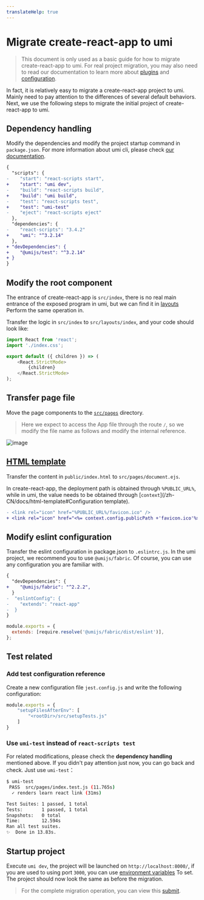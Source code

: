 ```yaml
---
translateHelp: true
---
```


# Migrate create-react-app to umi

> This document is only used as a basic guide for how to migrate create-react-app to umi. For real project migration, you may also need to read our documentation to learn more about [plugins](/zh-CN/plugins/preset-react) and [configuration](/zh-CN/config).

In fact, it is relatively easy to migrate a create-react-app project to umi. Mainly need to pay attention to the differences of several default behaviors. Next, we use the following steps to migrate the initial project of create-react-app to umi.

## Dependency handling

Modify the dependencies and modify the project startup command in `package.json`. For more information about umi cli, please check [our documentation](/zh-CN/docs/cl).

```diff
{
  "scripts": {
-    "start": "react-scripts start",
+    "start": "umi dev",
-    "build": "react-scripts build",
+    "build": "umi build",
-    "test": "react-scripts test",
+    "test": "umi-test"
-    "eject": "react-scripts eject"
  },
  "dependencies": {
-    "react-scripts": "3.4.2"
+    "umi": "^3.2.14"
  },
+ "devDependencies": {
+    "@umijs/test": "^3.2.14"
+ }
}
```

## Modify the root component

The entrance of create-react-app is `src/index`, there is no real main entrance of the exposed program in umi, but we can find it in [layouts](/zh-CN/docs/convention-routing#global-layout) Perform the same operation in.

Transfer the logic in `src/index` to `src/layouts/index`, and your code should look like:

```js
import React from 'react';
import './index.css';

export default ({ children }) => (
    <React.StrictMode>
        {children}
    </React.StrictMode>
);
```

## Transfer page file

Move the page components to the [`src/pages`](/zh-CN/docs/convention-routing) directory.

> Here we expect to access the App file through the route `/`, so we modify the file name as follows and modify the internal reference.

![image](https://user-images.githubusercontent.com/11746742/89971217-3d969680-dc8d-11ea-8d4e-c60b1e9431ba.png)

## [HTML template](/zh-CN/docs/html-template)

Transfer the content in `public/index.html` to `src/pages/document.ejs`.

In create-react-app, the deployment path is obtained through `%PUBLIC_URL%`, while in umi, the value needs to be obtained through [`context`](/zh-CN/docs/html-template#Configuration template).

```diff
- <link rel="icon" href="%PUBLIC_URL%/favicon.ico" />
+ <link rel="icon" href="<%= context.config.publicPath +'favicon.ico'%>" />
```

## Modify eslint configuration

Transfer the eslint configuration in package.json to `.eslintrc.js`. In the umi project, we recommend you to use `@umijs/fabric`. Of course, you can use any configuration you are familiar with.

```diff
{
  "devDependencies": {
+    "@umijs/fabric": "^2.2.2",
  }
-  "eslintConfig": {
-    "extends": "react-app"
-  }
}
```

```js
module.exports = {
  extends: [require.resolve('@umijs/fabric/dist/eslint')],
};
```

## Test related

### Add test configuration reference

Create a new configuration file `jest.config.js` and write the following configuration:

```js
module.exports = {
    "setupFilesAfterEnv": [
        "<rootDir>/src/setupTests.js"
    ]
}
```

### Use `umi-test` instead of `react-scripts test`

For related modifications, please check the **dependency handling** mentioned above. If you didn't pay attention just now, you can go back and check. Just use `umi-test`：

```bash
$ umi-test
 PASS  src/pages/index.test.js (11.765s)
  ✓ renders learn react link (31ms)

Test Suites: 1 passed, 1 total
Tests:       1 passed, 1 total
Snapshots:   0 total
Time:        12.594s
Ran all test suites.
✨  Done in 13.83s.
```

## Startup project

Execute `umi dev`, the project will be launched on `http://localhost:8000/`, if you are used to using port `3000`, you can use [environment variables](/zh-CN/docs/env-variables ) To set. The project should now look the same as before the migration.

> For the complete migration operation, you can view this [submit](https://github.com/xiaohuoni/cra-2-umi/commit/66c87974f36cdb7d40629c056b1b1cdc4ebc8950).

